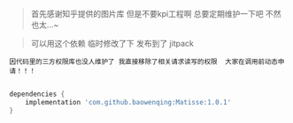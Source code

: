 > 首先感谢知乎提供的图片库  但是不要kpi工程啊  总要定期维护一下吧  不然也太...~
 

> 可以用这个依赖  临时修改了下 发布到了 jitpack   

`因代码里的三方权限库也没人维护了 我直接移除了相关请求读写的权限  大家在调用前动态申请！！！`

```groovy

dependencies {
    implementation 'com.github.baowenqing:Matisse:1.0.1'
}
```
 


